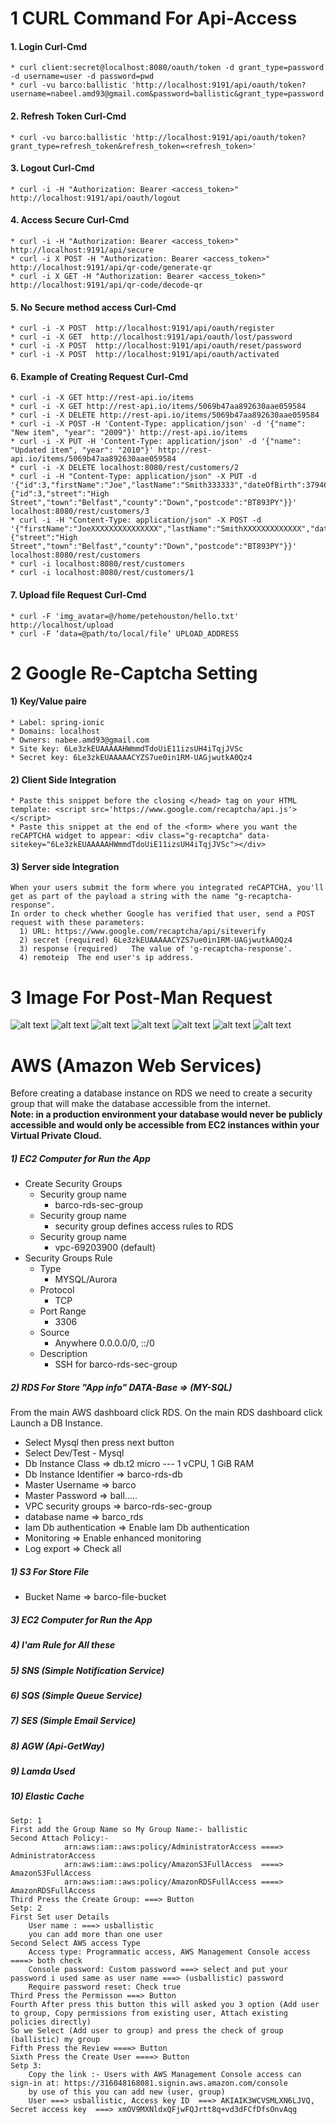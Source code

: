 # 1 CURL Command For Api-Access
#### 1. Login Curl-Cmd
	* curl client:secret@localhost:8080/oauth/token -d grant_type=password -d username=user -d password=pwd
	* curl -vu barco:ballistic 'http://localhost:9191/api/oauth/token?username=nabeel.amd93@gmail.com&password=ballistic&grant_type=password'
#### 2. Refresh Token Curl-Cmd
	* curl -vu barco:ballistic 'http://localhost:9191/api/oauth/token?grant_type=refresh_token&refresh_token=<refresh_token>'
#### 3. Logout Curl-Cmd
    * curl -i -H "Authorization: Bearer <access_token>" http://localhost:9191/api/oauth/logout
#### 4. Access Secure Curl-Cmd
	* curl -i -H "Authorization: Bearer <access_token>" http://localhost:9191/api/secure
	* curl -i X POST -H "Authorization: Bearer <access_token>" http://localhost:9191/api/qr-code/generate-qr
	* curl -i X GET -H "Authorization: Bearer <access_token>" http://localhost:9191/api/qr-code/decode-qr
#### 5. No Secure method access Curl-Cmd
	* curl -i -X POST  http://localhost:9191/api/oauth/register
	* curl -i -X GET  http://localhost:9191/api/oauth/lost/password
	* curl -i -X POST  http://localhost:9191/api/oauth/reset/password
	* curl -i -X POST  http://localhost:9191/api/oauth/activated
#### 6. Example of Creating Request Curl-Cmd
	* curl -i -X GET http://rest-api.io/items
	* curl -i -X GET http://rest-api.io/items/5069b47aa892630aae059584
	* curl -i -X DELETE http://rest-api.io/items/5069b47aa892630aae059584
	* curl -i -X POST -H 'Content-Type: application/json' -d '{"name": "New item", "year": "2009"}' http://rest-api.io/items
	* curl -i -X PUT -H 'Content-Type: application/json' -d '{"name": "Updated item", "year": "2010"}' http://rest-api.io/items/5069b47aa892630aae059584
	* curl -i -X DELETE localhost:8080/rest/customers/2
	* curl -i -H "Content-Type: application/json" -X PUT -d '{"id":3,"firstName":"Joe","lastName":"Smith333333","dateOfBirth":379468800000,"address":{"id":3,"street":"High Street","town":"Belfast","county":"Down","postcode":"BT893PY"}}' localhost:8080/rest/customers/3
	* curl -i -H "Content-Type: application/json" -X POST -d '{"firstName":"JoeXXXXXXXXXXXXXXX","lastName":"SmithXXXXXXXXXXXXX","dateOfBirth":379468800000,"address":{"street":"High Street","town":"Belfast","county":"Down","postcode":"BT893PY"}}' localhost:8080/rest/customers
	* curl -i localhost:8080/rest/customers
	* curl -i localhost:8080/rest/customers/1

#### 7. Upload file Request Curl-Cmd
	* curl -F 'img_avatar=@/home/petehouston/hello.txt' http://localhost/upload
	* curl -F ‘data=@path/to/local/file’ UPLOAD_ADDRESS

# 2 Google Re-Captcha Setting
#### 1) Key/Value paire
```
* Label: spring-ionic
* Domains: localhost
* Owners: nabee.amd93@gmail.com
* Site key: 6Le3zkEUAAAAAHWmmdTdoUiE11izsUH4iTqjJVSc
* Secret key: 6Le3zkEUAAAAACYZS7ue0in1RM-UAGjwutkA0Qz4
```
#### 2) Client Side Integration
```
* Paste this snippet before the closing </head> tag on your HTML template: <script src='https://www.google.com/recaptcha/api.js'></script>
* Paste this snippet at the end of the <form> where you want the reCAPTCHA widget to appear: <div class="g-recaptcha" data-sitekey="6Le3zkEUAAAAAHWmmdTdoUiE11izsUH4iTqjJVSc"></div>
```
#### 3) Server side Integration
```
When your users submit the form where you integrated reCAPTCHA, you'll get as part of the payload a string with the name "g-recaptcha-response".
In order to check whether Google has verified that user, send a POST request with these parameters:
  1) URL: https://www.google.com/recaptcha/api/siteverify
  2) secret (required) 6Le3zkEUAAAAACYZS7ue0in1RM-UAGjwutkA0Qz4
  3) response (required)   The value of 'g-recaptcha-response'.
  4) remoteip  The end user's ip address.
```
# 3 Image For Post-Man Request
![alt text](postman/access_data.png)
![alt text](postman/login.png)
![alt text](postman/refresh_token.png)
![alt text](postman/token_image.png)
![alt text](postman/unauthorized.png)
![alt text](postman/FileUpload_Postman.png)
![alt text](postman/barco.png)

# AWS (Amazon Web Services)
Before creating a database instance on RDS we need to create a security group that will make the database accessible from the internet.<br>
<b>Note: in a production environment your database would never be publicly accessible and would only be accessible from EC2 instances within your Virtual Private Cloud. </b>
##### 1) EC2 Computer for Run the App
   
   * Create Security Groups
      - Security group name
         - barco-rds-sec-group
      - Security group name
         - security group defines access rules to RDS
      - Security group name
         - vpc-69203900 (default)
   * Security Groups Rule
      - Type
         - MYSQL/Aurora
      - Protocol
         - TCP
      - Port Range
         - 3306
      - Source
        - Anywhere 0.0.0.0/0, ::/0
      - Description
        - SSH for barco-rds-sec-group
##### 2) RDS For Store "App info" DATA-Base => (MY-SQL)
From the main AWS dashboard click RDS. On the main RDS dashboard click Launch a DB Instance.
   * Select Mysql then press next button
   * Select Dev/Test - Mysql
   * Db Instance Class => db.t2 micro --- 1 vCPU, 1 GiB RAM
   * Db Instance Identifier => barco-rds-db
   * Master Username => barco
   * Master Password => ball.....
   * VPC security groups => barco-rds-sec-group
   * database name => barco_rds
   * Iam Db authentication => Enable Iam Db authentication
   * Monitoring => Enable enhanced monitoring
   * Log export => Check all
##### 1) S3 For Store File
   * Bucket Name => barco-file-bucket
##### 3) EC2 Computer for Run the App
##### 4) I'am Rule for All these
##### 5) SNS (Simple Notification Service)
##### 6) SQS (Simple Queue Service)
##### 7) SES (Simple Email Service)
##### 8) AGW (Api-GetWay)
##### 9) Lamda Used
##### 10) Elastic Cache

```
Setp: 1
First add the Group Name so My Group Name:- ballistic
Second Attach Policy:- 
			arn:aws:iam::aws:policy/AdministratorAccess ====> AdministratorAccess
			arn:aws:iam::aws:policy/AmazonS3FullAccess  ====> AmazonS3FullAccess
			arn:aws:iam::aws:policy/AmazonRDSFullAccess ====> AmazonRDSFullAccess
Third Press the Create Group: ===> Button
Setp: 2
First Set user Details
	User name : ===> usballistic
	you can add more than one user
Second Select AWS access Type
	Access type: Programmatic access, AWS Management Console access ====> both check
	Console password: Custom password ===> select and put your password i used same as user name ===> (usballistic) password
	Require password reset: Check true
Third Press the Permisson ===> Button
Fourth After press this button this will asked you 3 option (Add user to group, Copy permissions from existing user, Attach existing policies directly)
So we Select (Add user to group) and press the check of group (ballistic) my group
Fifth Press the Review ====> Button
Sixth Press the Create User ====> Button
Setp 3:
	Copy the link :- Users with AWS Management Console access can sign-in at: https://316048168081.signin.aws.amazon.com/console
	by use of this you can add new (user, group)
	User ===> usballistic, Access key ID  ===> AKIAIK3WCVSMLXN6LJVQ,   Secret access key  ===> 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


```